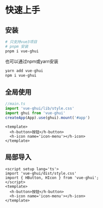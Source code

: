 # 快速上手
## 安装
```bash
# 只支持vue3项目
# pnpm 安装
pnpm i vue-ghui
```
也可以通过npm或yarn安装
```bash
yarn add vue-ghui
npm i vue-ghui
```
## 全局使用

```ts
//main.ts
import 'vue-ghui/lib/style.css'
import ghui from 'vue-ghui'
createApp(App).use(ghui).mount('#app')
```

```vue
<template>
  <h-button>按钮</h-button>
  <h-icon name='icon-menu'></h-icon>
</template>
```

## 局部导入

```vue
<script setup lang='ts'>
import 'vue-ghui/dist/style.css'
import { HButton, HIcon } from 'vue-ghui';
</script>
<template>
  <h-button>按钮</h-button>
  <h-icon name='icon-menu'></h-icon>
</template>
```
